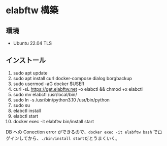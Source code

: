 # elabftw 構築

## 環境
- Ubuntu 22.04 TLS

## インストール
1. sudo apt update
2. sudo apt install curl docker-compose dialog borgbackup
3. sudo usermod -aG docker $USER
4. curl -sL https://get.elabftw.net -o elabctl && chmod +x elabctl
5. sudo mv elabctl /usr/local/bin/
6. sudo ln -s /usr/bin/python3.10 /usr/bin/python
7. sudo su
8. elabctl install
9. elabctl start
10. docker exec -it elabftw bin/install start
    
DB への Conection error ができるので、`docker exec -it elabftw bash` でログインしてから、`./bin/install start`だとうまくいく。